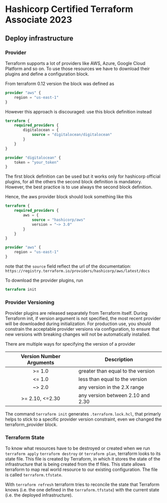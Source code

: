 # Hashicorp Certified Terraform Associate 2023

## Deploy infrastructure

### Provider
Terraform supports a lot of providers like AWS, Azure, Google Cloud Platform and so on. To use those resources we have to download their plugins and define a configuration block. 

From terraform 0.12 version the block was defined as 

```tf
provider "aws" {
    region = "us-east-1"
}
```

However this approach is discouraged: use this block definition instead

```terraform
terraform {
    required_providers {
        digitalocean = {
            source = "digitalocean/digitalocean"
        }
    }
}

provider "digitalocean" {
    token = "your_token"
}
```

The first block definition can be used but it works only for hashicorp official plugins, for all the others the second block definition is mandatory. However, the best practice is to use always the second block definition.

Hence, the aws provider block should look something like this

```terraform 
terraform {
    required_providers {
        aws = {
            source = "hashicorp/aws"
            version = "~> 3.0"
        }
    }
}

provider "aws" {
    region = "us-east-1"
}
```

note that the `source` field reflect the url of the documentation: `https://registry.terraform.io/providers/hashicorp/aws/latest/docs`

To download the provider plugins, run

```terraform
terraform init
```

### Provider Versioning
Provider plugins are released separately from Terraform itself. During Terraform init, if version argument is not specified, the most recent provider will be downloaded during initialization. For production use, you should constrain the acceptable provider versions via configuration, to ensure that new versions with breaking changes will not be automatically installed.

There are multiple ways for specifying the version of a provider

| Version Number Arguments | Description                       |
| :----------------------: | --------------------------------- |
|         >= 1.0           | greater than equal to the version |
|         <= 1.0           | less than equal to the version    |
|         ~> 2.0           | any version in the 2.X range      |
|     >= 2.10, <=2.30      | any version between 2.10 and 2.30 |

The command `terraform init` generates `.terraform.lock.hcl`, that primarly helps to stick to a specific provider version constraint, even we changed the terraform_provider block.


### Terraform State
To know what resources have to be destroyed or created when we run `terraform apply` `terraform destroy` or `terraform plan`, terraform looks to its state file. This file is created by Terraform, in which it stores the state of the infrastructure that is being created from the tf files. This state allows terraform to map real world resource to our existing configuration. The file is called `terraform.tfstate`. 

With `terraform refresh` terraform tries to reconcile the state that Terraform knows (i.e. the one defined in the `terraform.tfstate`) with the current state (i.e. the deployed infrastructure).




